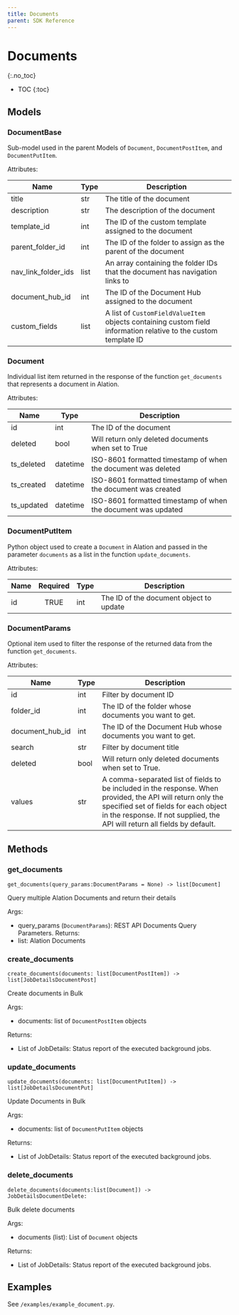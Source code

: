 ```yaml
---
title: Documents
parent: SDK Reference
---
```


# Documents
{:.no_toc}

* TOC
{:toc}

## Models

### DocumentBase
Sub-model used in the parent Models of `Document`, `DocumentPostItem`, and `DocumentPutItem`.

Attributes:

| Name            | Type | Description                                                                                                     |
|-----------------|------|-----------------------------------------------------------------------------------------------------------------|
| title           | str  | The title of the document                                                                                       |
| description     | str  | The description of the document                                                                                 |
| template_id     | int  | The ID of the custom template assigned to the document                                                          |   
|         parent_folder_id        | int  | The ID of the folder to assign as the parent of the document                                                    |
| nav_link_folder_ids      | list | An array containing the folder IDs that the document has navigation links to                                    |
| document_hub_id | int  | The ID of the Document Hub assigned to the document                                                             |
| custom_fields   | list | A list of `CustomFieldValueItem` objects containing custom field information relative to the custom template ID |

### Document
Individual list item returned in the response of the function `get_documents` that represents a document in Alation.

Attributes:

| Name        | Type                  | Description                                                                              |
|-------------|-----------------------|------------------------------------------------------------------------------------------|
| id          | int                   | The ID of the document        |
| deleted   | bool                   | Will return only deleted documents when set to True |
| ts_deleted | datetime                   | ISO-8601 formatted timestamp of when the document was deleted |
| ts_created | datetime                   | ISO-8601 formatted timestamp of when the document was created |
| ts_updated | datetime                   | ISO-8601 formatted timestamp of when the document was updated |

### DocumentPutItem
Python object used to create a `Document` in Alation and passed in the parameter `documents` as a list in the function `update_documents`.

Attributes:

| Name         | Required | Type                  | Description                                                  |
|--------------|:--------:|-----------------------|--------------------------------------------------------------|
| id           |  TRUE    | int         | The ID of the document object to update | 

### DocumentParams
Optional item used to filter the response of the returned data from the function `get_documents`.

Attributes:

| Name            | Type  | Description                                                                                                                |
|-----------------|-------|----------------------------------------------------------------------------------------------------------------------------|
| id              | int   | Filter by document ID   |
| folder_id       | int   | The ID of the folder whose documents you want to get.|
| document_hub_id | int   | The ID of the Document Hub whose documents you want to get. |
| search          | str   | Filter by document title |
| deleted         | bool   | Will return only deleted documents when set to True. |
| values          | str  | A comma-separated list of fields to be included in the response. When provided, the API will return only the specified set of fields for each object in the response. If not supplied, the API will return all fields by default. |



## Methods
### get_documents

```
get_documents(query_params:DocumentParams = None) -> list[Document]
```

Query multiple Alation Documents and return their details

Args:
* query_params (`DocumentParams`): REST API Documents Query Parameters.
Returns:
* list: Alation Documents

### create_documents

```
create_documents(documents: list[DocumentPostItem]) -> list[JobDetailsDocumentPost]
```

Create documents in Bulk


Args:
* documents: list of `DocumentPostItem` objects

Returns:
* List of JobDetails: Status report of the executed background jobs.

### update_documents

```
update_documents(documents: list[DocumentPutItem]) -> list[JobDetailsDocumentPut]
```

Update Documents in Bulk

Args:
* documents: list of `DocumentPutItem` objects

Returns:
* List of JobDetails: Status report of the executed background jobs.

### delete_documents

```
delete_documents(documents:list[Document]) -> JobDetailsDocumentDelete:
```

Bulk delete documents

Args:
* documents (list): List of `Document` objects

Returns:
* List of JobDetails: Status report of the executed background jobs.


## Examples

See `/examples/example_document.py`.



